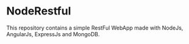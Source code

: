 # NodeRestful
This repository contains a simple RestFul WebApp made with NodeJs, AngularJs, ExpressJs and MongoDB.